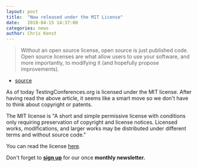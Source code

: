 ```yaml
---
layout: post
title:  "Now released under the MIT License"
date:   2018-04-15 14:37:00
categories: news
author: Chris Kenst
---
```


> Without an open source license, open source is just published code. Open source licenses are what allow users to use your software, and more importantly, to modifying it (and hopefully propose improvements).
- [source](https://ben.balter.com/2017/11/28/everything-an-open-source-maintainer-might-need-to-know-about-open-source-licensing/)

As of today TestingConferences.org is licensed under the MIT license. After having read the above article, it seems like a smart move so we don't have to think about copyright or patents.

The MIT license is "A short and simple permissive license with conditions only requiring preservation of copyright and license notices. Licensed works, modifications, and larger works may be distributed under different terms and without source code."

You can read the license [here](https://github.com/TestingConferences/testingconferences.github.io/blob/master/MIT-LICENSE).

Don't forget to **[sign up](http://eepurl.com/c4paYT)** for our once **monthly newsletter.**
